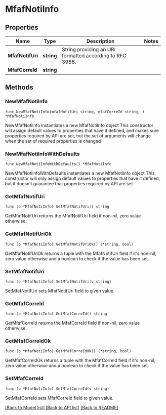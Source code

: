# MfafNotiInfo

## Properties

Name | Type | Description | Notes
------------ | ------------- | ------------- | -------------
**MfafNotifUri** | **string** | String providing an URI formatted according to RFC 3986. | 
**MfafCorreId** | **string** |  | 

## Methods

### NewMfafNotiInfo

`func NewMfafNotiInfo(mfafNotifUri string, mfafCorreId string, ) *MfafNotiInfo`

NewMfafNotiInfo instantiates a new MfafNotiInfo object
This constructor will assign default values to properties that have it defined,
and makes sure properties required by API are set, but the set of arguments
will change when the set of required properties is changed

### NewMfafNotiInfoWithDefaults

`func NewMfafNotiInfoWithDefaults() *MfafNotiInfo`

NewMfafNotiInfoWithDefaults instantiates a new MfafNotiInfo object
This constructor will only assign default values to properties that have it defined,
but it doesn't guarantee that properties required by API are set

### GetMfafNotifUri

`func (o *MfafNotiInfo) GetMfafNotifUri() string`

GetMfafNotifUri returns the MfafNotifUri field if non-nil, zero value otherwise.

### GetMfafNotifUriOk

`func (o *MfafNotiInfo) GetMfafNotifUriOk() (*string, bool)`

GetMfafNotifUriOk returns a tuple with the MfafNotifUri field if it's non-nil, zero value otherwise
and a boolean to check if the value has been set.

### SetMfafNotifUri

`func (o *MfafNotiInfo) SetMfafNotifUri(v string)`

SetMfafNotifUri sets MfafNotifUri field to given value.


### GetMfafCorreId

`func (o *MfafNotiInfo) GetMfafCorreId() string`

GetMfafCorreId returns the MfafCorreId field if non-nil, zero value otherwise.

### GetMfafCorreIdOk

`func (o *MfafNotiInfo) GetMfafCorreIdOk() (*string, bool)`

GetMfafCorreIdOk returns a tuple with the MfafCorreId field if it's non-nil, zero value otherwise
and a boolean to check if the value has been set.

### SetMfafCorreId

`func (o *MfafNotiInfo) SetMfafCorreId(v string)`

SetMfafCorreId sets MfafCorreId field to given value.



[[Back to Model list]](../README.md#documentation-for-models) [[Back to API list]](../README.md#documentation-for-api-endpoints) [[Back to README]](../README.md)


